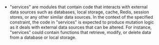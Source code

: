 - "services" are modules that contain code that interacts with external data sources such as databases, local storage, cache, Redis, session stores, or any other similar data sources. In the context of the specified constraint, the code in "services" is expected to produce mutation logic as it deals with external data sources that can be altered. For instance, "services" could contain functions that retrieve, modify, or delete data from a database or local storage.